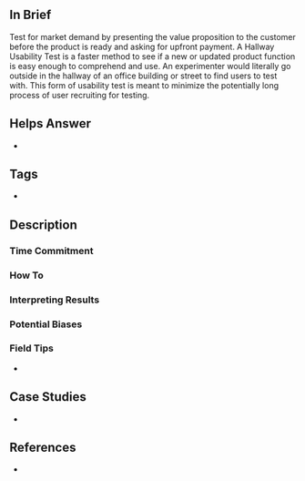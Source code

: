 ## In Brief

Test for market demand by presenting the value proposition to the customer before the product is ready and asking for upfront payment. A Hallway Usability Test is a faster method to see if a new or updated product function is easy enough to comprehend and use. An experimenter would literally go outside in the hallway of an office building or street to find users to test with. This form of usability test is meant to minimize the potentially long process of user recruiting for testing. 

## Helps Answer
 * 

## Tags
 * 

## Description

### Time Commitment

### How To

### Interpreting Results

### Potential Biases

### Field Tips
 * 

## Case Studies
 * 
 
## References
 * 